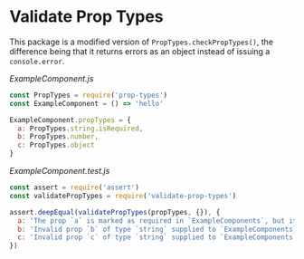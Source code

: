 Validate Prop Types
===================

This package is a modified version of `PropTypes.checkPropTypes()`, the difference
being that it returns errors as an object instead of issuing a `console.error`.

*ExampleComponent.js*

```js
const PropTypes = require('prop-types')
const ExampleComponent = () => 'hello'

ExampleComponent.propTypes = {
  a: PropTypes.string.isRequired,
  b: PropTypes.number,
  c: PropTypes.object
}
```

*ExampleComponent.test.js*

```js
const assert = require('assert')
const validatePropTypes = require('validate-prop-types')

assert.deepEqual(validatePropTypes(propTypes, {}), {
  a: 'The prop `a` is marked as required in `ExampleComponents`, but its value is `undefined`.',
  b: 'Invalid prop `b` of type `string` supplied to `ExampleComponents`, expected `number`.',
  c: 'Invalid prop `c` of type `string` supplied to `ExampleComponents`, expected `object`.'
})
```
